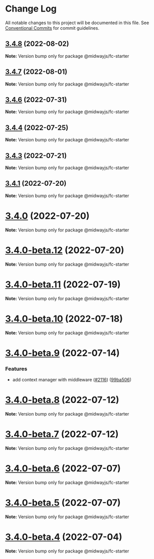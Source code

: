 # Change Log

All notable changes to this project will be documented in this file.
See [Conventional Commits](https://conventionalcommits.org) for commit guidelines.

## [3.4.8](https://github.com/midwayjs/midway/compare/v3.4.7...v3.4.8) (2022-08-02)

**Note:** Version bump only for package @midwayjs/fc-starter





## [3.4.7](https://github.com/midwayjs/midway/compare/v3.4.6...v3.4.7) (2022-08-01)

**Note:** Version bump only for package @midwayjs/fc-starter





## [3.4.6](https://github.com/midwayjs/midway/compare/v3.4.5...v3.4.6) (2022-07-31)

**Note:** Version bump only for package @midwayjs/fc-starter





## [3.4.4](https://github.com/midwayjs/midway/compare/v3.4.3...v3.4.4) (2022-07-25)

**Note:** Version bump only for package @midwayjs/fc-starter





## [3.4.3](https://github.com/midwayjs/midway/compare/v3.4.2...v3.4.3) (2022-07-21)

**Note:** Version bump only for package @midwayjs/fc-starter





## [3.4.1](https://github.com/midwayjs/midway/compare/v3.4.0...v3.4.1) (2022-07-20)

**Note:** Version bump only for package @midwayjs/fc-starter





# [3.4.0](https://github.com/midwayjs/midway/compare/v3.4.0-beta.12...v3.4.0) (2022-07-20)

**Note:** Version bump only for package @midwayjs/fc-starter





# [3.4.0-beta.12](https://github.com/midwayjs/midway/compare/v3.4.0-beta.11...v3.4.0-beta.12) (2022-07-20)

**Note:** Version bump only for package @midwayjs/fc-starter





# [3.4.0-beta.11](https://github.com/midwayjs/midway/compare/v3.4.0-beta.10...v3.4.0-beta.11) (2022-07-19)

**Note:** Version bump only for package @midwayjs/fc-starter





# [3.4.0-beta.10](https://github.com/midwayjs/midway/compare/v3.4.0-beta.9...v3.4.0-beta.10) (2022-07-18)

**Note:** Version bump only for package @midwayjs/fc-starter





# [3.4.0-beta.9](https://github.com/midwayjs/midway/compare/v3.4.0-beta.8...v3.4.0-beta.9) (2022-07-14)


### Features

* add context manager with middleware ([#2116](https://github.com/midwayjs/midway/issues/2116)) ([99ba506](https://github.com/midwayjs/midway/commit/99ba506b82b1061af26bf333892ae90b654a7b31))





# [3.4.0-beta.8](https://github.com/midwayjs/midway/compare/v3.4.0-beta.7...v3.4.0-beta.8) (2022-07-12)

**Note:** Version bump only for package @midwayjs/fc-starter





# [3.4.0-beta.7](https://github.com/midwayjs/midway/compare/v3.4.0-beta.6...v3.4.0-beta.7) (2022-07-12)

**Note:** Version bump only for package @midwayjs/fc-starter





# [3.4.0-beta.6](https://github.com/midwayjs/midway/compare/v3.4.0-beta.5...v3.4.0-beta.6) (2022-07-07)

**Note:** Version bump only for package @midwayjs/fc-starter





# [3.4.0-beta.5](https://github.com/midwayjs/midway/compare/v3.4.0-beta.4...v3.4.0-beta.5) (2022-07-07)

**Note:** Version bump only for package @midwayjs/fc-starter





# [3.4.0-beta.4](https://github.com/midwayjs/midway/compare/v3.4.0-beta.3...v3.4.0-beta.4) (2022-07-04)

**Note:** Version bump only for package @midwayjs/fc-starter
